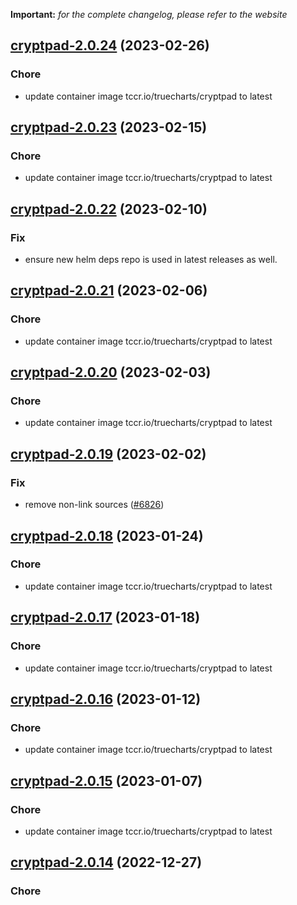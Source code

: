 **Important:**
*for the complete changelog, please refer to the website*




## [cryptpad-2.0.24](https://github.com/truecharts/charts/compare/cryptpad-2.0.23...cryptpad-2.0.24) (2023-02-26)

### Chore

- update container image tccr.io/truecharts/cryptpad to latest
  
  


## [cryptpad-2.0.23](https://github.com/truecharts/charts/compare/cryptpad-2.0.22...cryptpad-2.0.23) (2023-02-15)

### Chore

- update container image tccr.io/truecharts/cryptpad to latest
  
  


## [cryptpad-2.0.22](https://github.com/truecharts/charts/compare/cryptpad-2.0.21...cryptpad-2.0.22) (2023-02-10)

### Fix

- ensure new helm deps repo is used in latest releases as well.
  
  


## [cryptpad-2.0.21](https://github.com/truecharts/charts/compare/cryptpad-2.0.20...cryptpad-2.0.21) (2023-02-06)

### Chore

- update container image tccr.io/truecharts/cryptpad to latest
  
  


## [cryptpad-2.0.20](https://github.com/truecharts/charts/compare/cryptpad-2.0.19...cryptpad-2.0.20) (2023-02-03)

### Chore

- update container image tccr.io/truecharts/cryptpad to latest
  
  


## [cryptpad-2.0.19](https://github.com/truecharts/charts/compare/cryptpad-2.0.18...cryptpad-2.0.19) (2023-02-02)

### Fix

- remove non-link sources ([#6826](https://github.com/truecharts/charts/issues/6826))
  
  


## [cryptpad-2.0.18](https://github.com/truecharts/charts/compare/cryptpad-2.0.17...cryptpad-2.0.18) (2023-01-24)

### Chore

- update container image tccr.io/truecharts/cryptpad to latest
  
  


## [cryptpad-2.0.17](https://github.com/truecharts/charts/compare/cryptpad-2.0.16...cryptpad-2.0.17) (2023-01-18)

### Chore

- update container image tccr.io/truecharts/cryptpad to latest
  
  


## [cryptpad-2.0.16](https://github.com/truecharts/charts/compare/cryptpad-2.0.15...cryptpad-2.0.16) (2023-01-12)

### Chore

- update container image tccr.io/truecharts/cryptpad to latest
  
  


## [cryptpad-2.0.15](https://github.com/truecharts/charts/compare/cryptpad-2.0.14...cryptpad-2.0.15) (2023-01-07)

### Chore

- update container image tccr.io/truecharts/cryptpad to latest
  
  


## [cryptpad-2.0.14](https://github.com/truecharts/charts/compare/cryptpad-2.0.13...cryptpad-2.0.14) (2022-12-27)

### Chore
